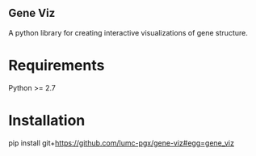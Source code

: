 Gene Viz
--------
A python library for creating interactive visualizations of gene 
structure.


Requirements
============
Python >= 2.7


Installation
============
pip install git+https://github.com/lumc-pgx/gene-viz#egg=gene_viz

